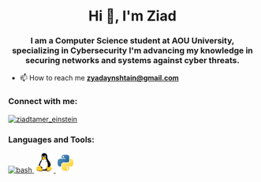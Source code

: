 <h1 align="center">Hi 👋, I'm Ziad</h1>
<h3 align="center">I am a Computer Science student at AOU University, specializing in Cybersecurity I'm advancing my knowledge in securing networks and systems against cyber threats.</h3>

- 📫 How to reach me **zyadaynshtain@gmail.com**

<h3 align="left">Connect with me:</h3>
<p align="left">
<a href="https://instagram.com/ziadtamer_einstein" target="blank"><img align="center" src="https://raw.githubusercontent.com/rahuldkjain/github-profile-readme-generator/master/src/images/icons/Social/instagram.svg" alt="ziadtamer_einstein" height="30" width="40" /></a>
</p>

<h3 align="left">Languages and Tools:</h3>
<p align="left"> <a href="https://www.gnu.org/software/bash/" target="_blank" rel="noreferrer"> <img src="https://www.vectorlogo.zone/logos/gnu_bash/gnu_bash-icon.svg" alt="bash" width="40" height="40"/> </a> <a href="https://www.linux.org/" target="_blank" rel="noreferrer"> <img src="https://raw.githubusercontent.com/devicons/devicon/master/icons/linux/linux-original.svg" alt="linux" width="40" height="40"/> </a> <a href="https://www.python.org" target="_blank" rel="noreferrer"> <img src="https://raw.githubusercontent.com/devicons/devicon/master/icons/python/python-original.svg" alt="python" width="40" height="40"/> </a> </p>
